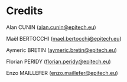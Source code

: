 # Credits

Alan CUNIN (alan.cunin@epitech.eu)

Maël BERTOCCHI (mael.bertocchi@epitech.eu)

Aymeric BRETIN (aymeric.bretin@epitech.eu)

Florian PERIDY (florian.peridy@epitech.eu)

Enzo MAILLEFER (enzo.maillefer@epitech.eu)
